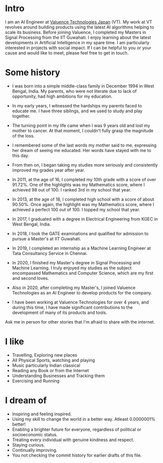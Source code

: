 # Intro

I am an AI Engineer at [Valuence Technologies Japan](https://www.valuence-t.com/) (VT). My work at VT revolves around building products using the latest AI algorithms helping to scale its business. Before joining Valuence, I completed my Masters in Signal Processing from the IIT Guwahati. I enjoy learning about the latest developments in Artificial Intelligence in my spare time. I am particularly interested in projects with social impact. If I can be helpful to you or your cause and would like to meet, please feel free to get in touch.

# Some history

- I was born into a simple middle-class family in December 1994 in West Bengal, India. My parents, who were not literate due to lack of opportunity, had high ambitions for my education.

- In my early years, I witnessed the hardships my parents faced to educate me. I have three siblings, and we used to study and play together.

- The turning point in my life came when I was 9 years old and lost my mother to cancer. At that moment, I couldn't fully grasp the magnitude of the loss.

- I remembered some of the last words my mother said to me, expressing her dream of seeing me educated. Her words have stayed with me to this day.

- From then on, I began taking my studies more seriously and consistently improved my grades year after year.

- In 2011, at the age of 16, I completed my 10th grade with a score of over 91.72%. One of the highlights was my Mathematics score, where I achieved 98 out of 100. I ranked 3rd in my school that year.

- In 2013, at the age of 18, I completed high school with a score of about 90.50%. Once again, the highlight was my Mathematics score, where I achieved a perfect 100 out of 100. I topped my school that year.

- In 2017, I graduated with a degree in Electrical Engineering from KGEC in West Bengal, India.

- In 2018, I took the GATE examinations and qualified for admission to pursue a Master's at IIT Guwahati.

- In 2019, I completed an internship as a Machine Learning Engineer at Tata Consultancy Service in Chennai.

- In 2020, I finished my Master's degree in Signal Processing and Machine Learning. I truly enjoyed my studies as the subject encompassed Mathematics and Computer Science, which are my first and second loves.

- Also in 2020, after completing my Master's, I joined Valuence Technologies as an AI Engineer to develop products for the company.

- I have been working at Valuence Technologies for over 4 years, and during this time, I have made significant contributions to the development of many of its products and tools.

Ask me in person for other stories that I'm afraid to share with the internet.

# I like

- Travelling, Exploring new places
- All Physical Sports, watching and playing
- Music particularly Indian classical
- Reading any Book or from the Internet
- Understanding Businesses and Tracking them
- Exercising and Running

# I dream of

- Inspiring and feeling inspired.
- Using my skill to change the world in a better way. Atleast 0.0000001% better!
- Enabling a brighter future for everyone, regardless of political or socioeconomic status.
- Treating every individual with genuine kindness and respect.
- Staying curious.
- Continually improving.
- You not checking the commit history for earlier drafts of this file.
